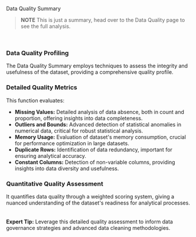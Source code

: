 Data Quality Summary

> **NOTE** This is just a summary, head over to the Data Quality page to see the full analysis.
 
&nbsp;  
### **Data Quality Profiling**

The Data Quality Summary employs techniques to assess the integrity and usefulness of the dataset, providing a comprehensive quality profile.

### **Detailed Quality Metrics**

This function evaluates:
- **Missing Values:** Detailed analysis of data absence, both in count and proportion, offering insights into data completeness.
- **Outliers and Bounds:** Advanced detection of statistical anomalies in numerical data, critical for robust statistical analysis.
- **Memory Usage:** Evaluation of dataset's memory consumption, crucial for performance optimization in large datasets.
- **Duplicate Rows:** Identification of data redundancy, important for ensuring analytical accuracy.
- **Constant Columns:** Detection of non-variable columns, providing insights into data diversity and usefulness.

### **Quantitative Quality Assessment**

It quantifies data quality through a weighted scoring system, giving a nuanced understanding of the dataset's readiness for analytical processes.
&nbsp;  
&nbsp;  
**Expert Tip:** Leverage this detailed quality assessment to inform data governance strategies and advanced data cleaning methodologies. 
